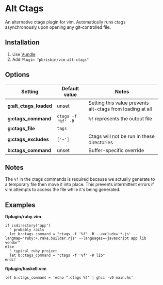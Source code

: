 # Alt Ctags

An alternative ctags plugin for vim. Automatically runs ctags 
asynchronously upon opening any git-controlled file.

## Installation

1. Use [Vundle][]
2. Add `Plugin "pbrisbin/vim-alt-ctags"`

[vundle]: https://github.com/gmarik/Vundle.vim

## Options

| Setting                | Default value      | Notes
| ---                    | ---                | ---
| **g:alt_ctags_loaded** | unset              | Setting this value prevents alt-ctags from loading at all
| **g:ctags_command**    | `ctags -f '%f' -R` | `%f` represents the output file
| **g:ctags_file**       | `tags`             |
| **g:ctags_excludes**   | `['~']`            | Ctags will not be run in these directories
| **b:ctags_command**    | unset              | Buffer-specific override

## Notes

The `%f` in the ctags commands is required because we actually generate 
to a temporary file then move it into place. This prevents intermittent 
errors if vim attempts to access the file while it's being generated.

## Examples

**ftplugin/ruby.vim**

~~~ { .vim }
if isdirectory('app')
  " probably rails
  let b:ctags_command = "ctags -f '%f' -R --exclude='*.js' --langmap='ruby:+.rake.builder.rjs' --languages=-javascript app lib vendor"
else
  " typical ruby project
  let b:ctags_command = "ctags -f '%f' -R lib"
endif
~~~

**ftplugin/haskell.vim**

~~~ { .vim }
let b:ctags_command = 'echo ":ctags %f" | ghci -v0 main.hs'
~~~
